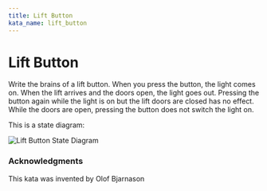 ```yaml
---
title: Lift Button
kata_name: lift_button
---
```


# Lift Button

Write the brains of a lift button. When you press the button, the light comes on. When the lift arrives and the doors open, the light goes out. Pressing the button again while the light is on but the lift doors are closed has no effect. While the doors are open, pressing the button does not switch the light on.

This is a state diagram:

![Lift Button State Diagram](/assets/images/lift_button_states_transitions.png)


### Acknowledgments
This kata was invented by Olof Bjarnason